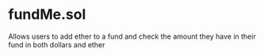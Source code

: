 # fundMe.sol
Allows users to add ether to a fund and check the amount they have in their fund in both dollars and ether
